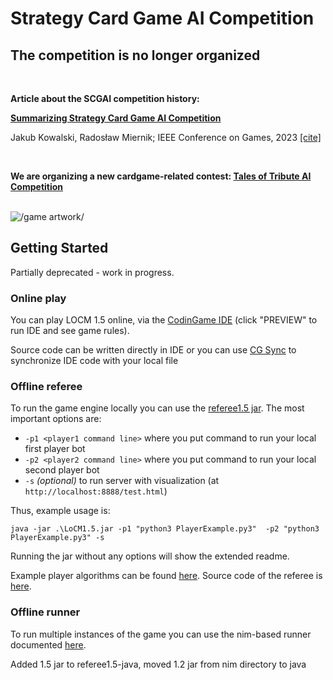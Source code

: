 # Strategy Card Game AI Competition

## **The competition is no longer organized**

<br>

**Article about the SCGAI competition history:**

**[Summarizing Strategy Card Game AI Competition](https://arxiv.org/pdf/2305.11814.pdf)**

Jakub Kowalski, Radosław Miernik; IEEE Conference on Games, 2023 [[cite]](https://jakubkowalski.tech/Publications/Kowalski2023SummarizingStrategy.bib)

<br>

**We are organizing a new cardgame-related contest: [Tales of Tribute AI Competition](https://github.com/ScriptsOfTribute)**
<br><br>

![/game artwork/](https://jakubkowalski.tech/Projects/LOCM/CEC19/artwork_small.jpg)




## Getting Started

Partially deprecated - work in progress.

### Online play
You can play LOCM 1.5 online, via the [CodinGame IDE](https://www.codingame.com/contribute/view/11103db118e4111aaadd2a9eb64f2a21d1f75) (click "PREVIEW" to run IDE and see game rules).

  Source code can be written directly in IDE or you can use [CG Sync](https://www.codingame.com/forum/t/codingame-sync-beta/614) to synchronize IDE code with your local file

### Offline referee
To run the game engine locally you can use the [referee1.5 jar](referee1.5-java/LoCM1.5.jar). The most important options are:
- `-p1 <player1 command line>` where you put command to run your local first player bot
- `-p2 <player2 command line>` where you put command to run your local second player bot
- `-s` _(optional)_ to run server with visualization (at `http://localhost:8888/test.html`)

Thus, example usage is: 

```java -jar .\LoCM1.5.jar -p1 "python3 PlayerExample.py3"  -p2 "python3 PlayerExample.py3" -s```

Running the jar without any options will show the extended readme.

Example player algorithms can be found [here](referee-nim/Research/PlayerAlgorithms). Source code of the referee is [here](referee-java/).

### Offline runner

To run multiple instances of the game you can use the nim-based runner documented [here](referee-nim/).






Added 1.5 jar to referee1.5-java, moved 1.2 jar from nim directory to java
